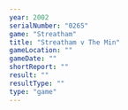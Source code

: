 ```yaml
---
year: 2002
serialNumber: "0265" 
game: "Streatham"
title: "Streatham v The Min"
gameLocation: ""
gameDate: ""
shortReport: ""
result: ""
resultType: ""
type: "game"
---
```

